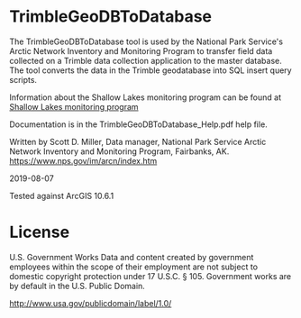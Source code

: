 # TrimbleGeoDBToDatabase
The TrimbleGeoDBToDatabase tool is used by the National Park Service's Arctic Network Inventory and Monitoring Program to transfer field data collected on a Trimble data collection application to the master database. The tool converts the data in the Trimble geodatabase into SQL insert query scripts.

Information about the Shallow Lakes monitoring program can be found at [Shallow Lakes monitoring program](https://www.nps.gov/im/cakn/shallowlakes.htm)

Documentation is in the TrimbleGeoDBToDatabase_Help.pdf help file.


Written by Scott D. Miller, Data manager, National Park Service Arctic Network Inventory and Monitoring Program, Fairbanks, AK.
https://www.nps.gov/im/arcn/index.htm

2019-08-07

Tested against ArcGIS 10.6.1


# License
U.S. Government Works
Data and content created by government employees within the scope of their employment are not subject to domestic copyright protection under 17 U.S.C. § 105. Government works are by default in the U.S. Public Domain. 

http://www.usa.gov/publicdomain/label/1.0/